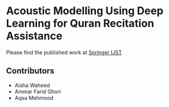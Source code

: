 # Acoustic Modelling Using Deep Learning for Quran Recitation Assistance
Please find the published work at [Springer IJST](https://link.springer.com/epdf/10.1007/s10772-022-09979-4?sharing_token=tdCMn6b-ccwHufDc7s1dxve4RwlQNchNByi7wbcMAY6R6jlJoxrLVmKBRhPVbm-sxr0mcx2VmIKUo-qnapj3NwtV3d_J3lii1vGonJdVs_h1ek7znROxuQJmVbyCaa-YJS143UPNL1L6BnTlLotRlTQZfk0Gg062LXQgcb_SMQk%3D)


## Contributors
- Aisha Waheed
- Ammar Farid Ghori
- Aqsa Mehmood